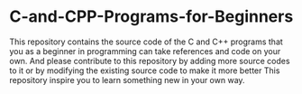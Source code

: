 # C-and-CPP-Programs-for-Beginners
This repository contains the source code of the C and C++ programs that you as a beginner in programming can take references and code on your own. And please contribute to this repository by adding more source codes to it or by modifying the existing source code to make it more better
This repository inspire you to learn something new in your own way.
